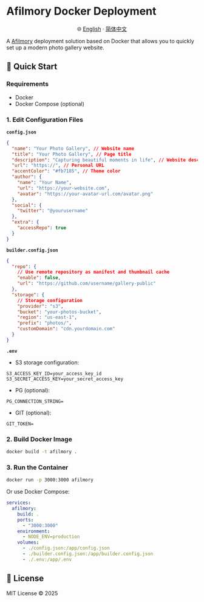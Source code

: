 # Afilmory Docker Deployment

<p align="center">
  🌐
  <a href="readme.md">English</a>
  ·
  <a href="readme.zh-CN.md">简体中文</a>
</p>

A [Afilmory](https://github.com/Afilmory/Afilmory) deployment solution based on Docker that allows you to quickly set up a modern photo gallery website.

## 🚀 Quick Start

### Requirements

- Docker
- Docker Compose (optional)

### 1. Edit Configuration Files

**`config.json`**

```json
{
  "name": "Your Photo Gallery", // Website name
  "title": "Your Photo Gallery", // Page title
  "description": "Capturing beautiful moments in life", // Website description
  "url": "https://", // Personal URL
  "accentColor": "#fb7185", // Theme color
  "author": {
    "name": "Your Name",
    "url": "https://your-website.com",
    "avatar": "https://your-avatar-url.com/avatar.png"
  },
  "social": {
    "twitter": "@yourusername"
  },
  "extra": {
    "accessRepo": true
  }
}
```

**`builder.config.json`**

```json
{
  "repo": {
    // Use remote repository as manifest and thumbnail cache
    "enable": false,
    "url": "https://github.com/username/gallery-public"
  },
  "storage": {
    // Storage configuration
    "provider": "s3",
    "bucket": "your-photos-bucket",
    "region": "us-east-1",
    "prefix": "photos/",
    "customDomain": "cdn.yourdomain.com"
  }
}
```

**`.env`**

- S3 storage configuration:

```env
S3_ACCESS_KEY_ID=your_access_key_id
S3_SECRET_ACCESS_KEY=your_secret_access_key
```

- PG (optional):

```env
PG_CONNECTION_STRING=
```

- GIT (optional):

```env
GIT_TOKEN=
```

### 2. Build Docker Image

```bash
docker build -t afilmory .
```

### 3. Run the Container

```bash
docker run -p 3000:3000 afilmory
```

Or use Docker Compose:

```yaml
services:
  afilmory:
    build: .
    ports:
      - "3000:3000"
    environment:
      - NODE_ENV=production
    volumes:
      - ./config.json:/app/config.json
      - ./builder.config.json:/app/builder.config.json
      - ./.env:/app/.env
```

## 📄 License

MIT License © 2025
